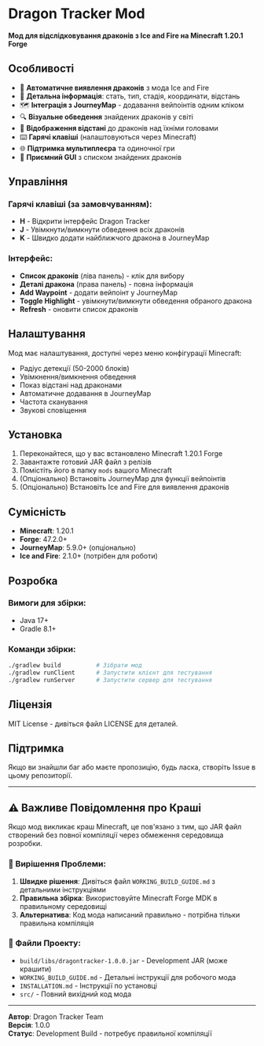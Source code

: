 # Dragon Tracker Mod

**Мод для відслідковування драконів з Ice and Fire на Minecraft 1.20.1 Forge**

## Особливості

- 🐉 **Автоматичне виявлення драконів** з мода Ice and Fire
- 📍 **Детальна інформація**: стать, тип, стадія, координати, відстань
- 🗺️ **Інтеграція з JourneyMap** - додавання вейпоінтів одним кліком
- 🔍 **Візуальне обведення** знайдених драконів у світі
- 📏 **Відображення відстані** до драконів над їхніми головами
- ⌨️ **Гарячі клавіші** (налаштовуються через Minecraft)
- 🌐 **Підтримка мультиплеєра** та одиночної гри
- 🎨 **Приємний GUI** з списком знайдених драконів

## Управління

### Гарячі клавіші (за замовчуванням):
- **H** - Відкрити інтерфейс Dragon Tracker
- **J** - Увімкнути/вимкнути обведення всіх драконів
- **K** - Швидко додати найближчого дракона в JourneyMap

### Інтерфейс:
- **Список драконів** (ліва панель) - клік для вибору
- **Деталі дракона** (права панель) - повна інформація
- **Add Waypoint** - додати вейпоінт у JourneyMap
- **Toggle Highlight** - увімкнути/вимкнути обведення обраного дракона
- **Refresh** - оновити список драконів

## Налаштування

Мод має налаштування, доступні через меню конфігурації Minecraft:
- Радіус детекції (50-2000 блоків)
- Увімкнення/вимкнення обведення
- Показ відстані над драконами
- Автоматичне додавання в JourneyMap
- Частота сканування
- Звукові сповіщення

## Установка

1. Переконайтеся, що у вас встановлено Minecraft 1.20.1 Forge
2. Завантажте готовий JAR файл з релізів
3. Помістіть його в папку `mods` вашого Minecraft
4. (Опціонально) Встановіть JourneyMap для функції вейпоінтів
5. (Опціонально) Встановіть Ice and Fire для виявлення драконів

## Сумісність

- **Minecraft**: 1.20.1
- **Forge**: 47.2.0+
- **JourneyMap**: 5.9.0+ (опціонально)
- **Ice and Fire**: 2.1.0+ (потрібен для роботи)

## Розробка

### Вимоги для збірки:
- Java 17+
- Gradle 8.1+

### Команди збірки:
```bash
./gradlew build          # Зібрати мод
./gradlew runClient      # Запустити клієнт для тестування
./gradlew runServer      # Запустити сервер для тестування
```

## Ліцензія

MIT License - дивіться файл LICENSE для деталей.

## Підтримка

Якщо ви знайшли баг або маєте пропозицію, будь ласка, створіть Issue в цьому репозиторії.

---

## ⚠️ Важливе Повідомлення про Краші

Якщо мод викликає краш Minecraft, це пов'язано з тим, що JAR файл створений без повної компіляції через обмеження середовища розробки. 

### 🔧 Вирішення Проблеми:

1. **Швидке рішення**: Дивіться файл `WORKING_BUILD_GUIDE.md` з детальними інструкціями
2. **Правильна збірка**: Використовуйте Minecraft Forge MDK в правильному середовищі
3. **Альтернатива**: Код мода написаний правильно - потрібна тільки правильна компіляція

### 📁 Файли Проекту:

- `build/libs/dragontracker-1.0.0.jar` - Development JAR (може крашити)
- `WORKING_BUILD_GUIDE.md` - Детальні інструкції для робочого мода
- `INSTALLATION.md` - Інструкції по установці
- `src/` - Повний вихідний код мода

---

**Автор**: Dragon Tracker Team  
**Версія**: 1.0.0  
**Статус**: Development Build - потребує правильної компіляції